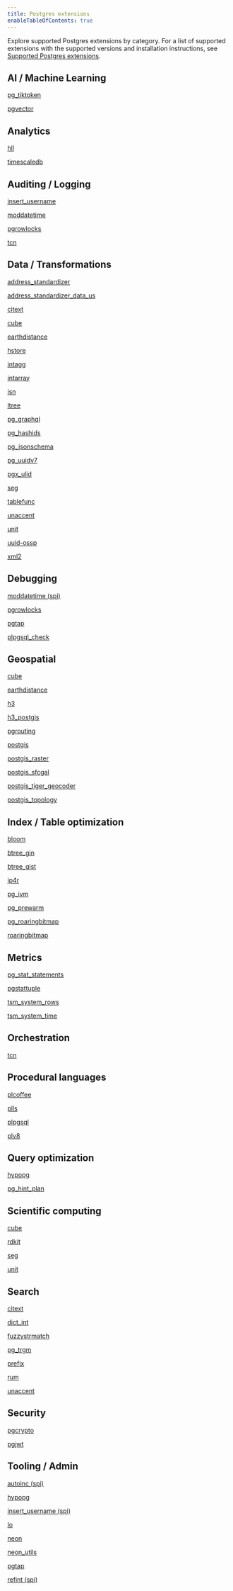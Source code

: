 ```yaml
---
title: Postgres extensions
enableTableOfContents: true
---
```


Explore supported Postgres extensions by category. For a list of supported extensions with the supported versions and installation instructions, see [Supported Postgres extensions](/docs/extensions/pg-extensions).

## AI / Machine Learning

<DetailIconCards>

<a href="/docs/extensions/pg_tiktoken" description="Tokenize data in your Postgres database using the OpenAI tiktoken library" icon="app-store" icon="app-store">pg_tiktoken</a>

<a href="/docs/extensions/pgvector" description="Store vector embeddings and perform vector similarity search in Postgres. Supports ivfflat and hnsw indexing." icon="app-store" icon="app-store">pgvector</a>

</DetailIconCards>

## Analytics

<DetailIconCards>

<a href="https://github.com/citusdata/postgresql-hll" description="Implements a HyperLogLog data structure as a native data type for efficient and tunable distinct value counting" icon="app-store" icon="app-store">hll</a>

<a href="/docs/extensions/timescaledb" description="Enables Postgres as a time-series database for efficient storage and retrieval of time-series data" icon="app-store">timescaledb</a>

</DetailIconCards>

## Auditing / Logging

<DetailIconCards>

<a href="https://www.postgresql.org/docs/current/contrib-spi.html" description="Implements an insert_username() trigger that stores the current user's name into a text field, which is useful for tracking who last modified a particular row within a table" icon="app-store">insert_username</a>

<a href="https://www.postgresql.org/docs/current/contrib-spi.html" description="Automatically updates a timestamp column to the current timestamp whenever a row is modified in Postgres" icon="app-store">moddatetime</a>

<a href="https://www.postgresql.org/docs/16/pgrowlocks.html" description="Provides a pgrowlocks() function that shows row locking information for a specified table, which can aid in concurrency and deadlock debugging" icon="app-store">pgrowlocks</a>

<a href="https://www.postgresql.org/docs/16/tcn.html" description="Provides a trigger function to notify listeners of changes to a table, allowing applications to respond to changes in the database." icon="app-store">tcn</a>

</DetailIconCards>

## Data / Transformations

<DetailIconCards>

<a href="https://postgis.net/docs/Extras.html#Address_Standardizer" description="A signle-line address parser that takes an input address and normalizes it based on a set of rules" icon="app-store">address_standardizer</a>

<a href="https://postgis.net/docs/Extras.html#Address_Standardizer" description="A packaged extension that contains data for standardizing US addresses for use with the address_standardizer extension" icon="app-store">address_standardizer_data_us</a>

<a href="/docs/extensions/citext" description="Provides a case-insensitive character string type that internally calls lower when comparing values in Postgres" icon="app-store">citext</a>

<a href="https://www.postgresql.org/docs/16/cube.html" description="Implements the cube data type for representing multidimensional cubes in Postgres" icon="app-store">cube</a>

<a href="https://www.postgresql.org/docs/16/earthdistance.html" description="Provides cube-based and point-based approaches to calculating great circle distances on the surface of the Earth" icon="app-store">earthdistance</a>

<a href="/docs/extensions/hstore" description="Implements an hstore data type for storing and manipulating sets of key-value pairs within a single Postgres value" icon="app-store">hstore</a>

<a href="https://www.postgresql.org/docs/16/intagg.html" description="Provides an integer aggregator and enumerator for Postgres" icon="app-store">intagg</a>

<a href="https://www.postgresql.org/docs/16/intarray.html" description="Offers functions and operators for manipulating and searching arrays of integers within Postgres" icon="app-store">intarray</a>

<a href="https://www.postgresql.org/docs/16/isn.html" description="Implements data types for international product numbering standards: EAN13, UPC, ISBN (books), ISMN (music), and ISSN (serials)" icon="app-store">isn</a>

<a href="https://www.postgresql.org/docs/16/ltree.html" description="Provides data types for representing labels of data stored in a hierarchical tree-like structure and supports operators, functions, and indexes for searching through label trees" icon="app-store">ltree</a>

<a href="https://github.com/supabase/pg_graphql" description="Adds GraphQL support to your Postgres database, allowing any programming language that can connect to your database to query via GraphQL" icon="app-store">pg_graphql</a>

<a href="https://github.com/iCyberon/pg_hashids" description="Enables the generation of short, unique hash ids from integers, useful for obfuscating internal ids" icon="app-store">pg_hashids</a>

<a href="https://github.com/supabase/pg_jsonschema" description="Provides support for JSON schema validation on json and jsonb data types in Postgres" icon="app-store">pg_jsonschema</a>

<a href="https://github.com/fboulnois/pg_uuidv7" description="Enables creating valid UUID Version 7 values in Postgres, providing globally unique identifiers with temporal ordering" icon="app-store">pg_uuidv7</a>

<a href="https://github.com/pksunkara/pgx_ulid" description="A full-featured extension for generating and working with ULID (Universally Unique Lexicographically Sortable Identifiers) in Postgres." icon="app-store">pgx_ulid</a>

<a href="https://www.postgresql.org/docs/16/seg.html" description="Implements the seg data type for storage and manipulation of line segments or floating-point ranges, useful for geometric and scientific applications." icon="app-store">seg</a>

<a href="https://www.postgresql.org/docs/16/tablefunc.html" description="Contains functions that return tables (multiple rows), including crosstab, which can pivot row data into columns dynamically." icon="app-store">tablefunc</a>

<a href="https://www.postgresql.org/docs/16/unaccent.html" description="A text search dictionary that removes accents from characters, simplifying text search in Postgres." icon="app-store">unaccent</a>

<a href="https://github.com/df7cb/postgresql-unit" description="Implements a data type for SI units, plus byte for storage, manipulation, and calculation of scientific units, enhancing Postgres capabilities for scientific data." icon="app-store">unit</a>

<a href="https://www.postgresql.org/docs/16/uuid-ossp.html" description="Provides functions to generate universally unique identifiers (UUIDs) in Postgres, supporting various UUID standards." icon="app-store">uuid-ossp</a>

<a href="https://www.postgresql.org/docs/current/xml2.html" description="Enables XPath queries and XSLT functionality directly within Postgres, facilitating XML data processing." icon="app-store">xml2</a>

</DetailIconCards>

## Debugging

<DetailIconCards>

<a href="https://www.postgresql.org/docs/current/contrib-spi.html" description="Automatically updates a timestamp column to the current timestamp whenever a row is modified in Postgres" icon="app-store">moddatetime (spi)</a>

<a href="https://www.postgresql.org/docs/16/pgrowlocks.html" description="Provides a pgrowlocks() function that shows row locking information for a specified table, which can aid in concurrency and deadlock debugging" icon="app-store">pgrowlocks</a>

<a href="https://pgtap.org/documentation.html" description="A unit testing framework for Postgres, enabling sophisticated testing of database queries and functions." icon="app-store">pgtap</a>

<a href="https://pgxn.org/dist/plpgsql_check/" description="Provides a linter and debugger for PL/pgSQL code, helping identify errors and optimize PL/pgSQL functions." icon="app-store">plpgsql_check</a>

</DetailIconCards>

## Geospatial

<DetailIconCards>

<a href="https://www.postgresql.org/docs/16/cube.html" description="Implements a data type for representing multidimensional cubes in Postgres" icon="app-store">cube</a>

<a href="https://www.postgresql.org/docs/16/earthdistance.html" description="Provides cube-based and point-based approaches to calculating great circle distances on the surface of the Earth" icon="app-store">earthdistance</a>

<a href="https://github.com/zachasme/h3-pg/blob/main/docs/api.md" description="Integrates Uber's H3 geospatial indexing system that combines the benefits of a hexagonal grid with S2's hierarchical subdivisions into Postgres" icon="app-store">h3</a>

<a href="https://github.com/zachasme/h3-pg/blob/main/docs/api.md" description="A PostGIS extension for H3, enabling advanced spatial analysis and indexing in conjunction with PostGIS" icon="app-store">h3_postgis</a>

<a href="https://docs.pgrouting.org/" description="Extends PostGIS/Postgres databases provide geospatial routing and other network analysis functionality.." icon="app-store">pgrouting</a>

<a href="/docs/extensions/postgis" description="Extends Postgres to allows GIS (Geographic Information Systems) objects to be stored in the database, enabling spatial queries directly in SQL." icon="app-store">postgis</a>

<a href="https://postgis.net/docs/RT_reference.html" description="Adds support for raster data to PostGIS, enabling advanced geospatial analysis on raster images." icon="app-store">postgis_raster</a>

<a href="https://postgis.net/docs/reference.html#reference_sfcgal" description="Provides support for advanced 3D geometries in PostGIS, based on the SFCGAL library." icon="app-store">postgis_sfcgal</a>

<a href="https://postgis.net/docs/Extras.html#Tiger_Geocoder" description="Enables geocoding and reverse geocoding capabilities in PostGIS using TIGER/Line data." icon="app-store">postgis_tiger_geocoder</a>

<a href="https://www.postgis.net/docs/Topology.html" description="Extends PostGIS with support for topological data types and functions, facilitating the analysis of spatial relationships." icon="app-store">postgis_topology</a>

</DetailIconCards>

## Index / Table optimization

<DetailIconCards>

<a href="https://www.postgresql.org/docs/16/bloom.html" description="Provides support for Bloom indexes for efficient and compact data representation in Postgres" icon="app-store">bloom</a>

<a href="https://www.postgresql.org/docs/16/btree-gin.html" description="Provides B-tree equivalent functionality for GIN indexes, enhancing index performance in Postgres" icon="app-store">btree_gin</a>

<a href="https://www.postgresql.org/docs/16/btree-gist.html" description="Allows B-tree-like operations on GiST indexes, improving indexing flexibility in Postgres" icon="app-store">btree_gist</a>

<a href="https://github.com/RhodiumToad/ip4r" description="Provides types and functions for efficiently storing and querying IPv4 and IPv6 ranges and addresses in Postgres" icon="app-store">ip4r</a>

<a href="https://github.com/sraoss/pg_ivm" description="Implements Incremental View Maintenance (IVM) for faster refresh of materialized views" icon="app-store">pg_ivm</a>

<a href="https://www.postgresql.org/docs/16/pgprewarm.html" description="Allows manual preloading of relation data into the buffer cache, reducing access times for frequently queried tables" icon="app-store">pg_prewarm</a>

<a href="https://github.com/ChenHuajun/pg_roaringbitmap" description="Implements Roaring Bitmaps in Postgres for efficient storage and manipulation of bit sets" icon="app-store">pg_roaringbitmap</a>

<a href="https://github.com/ChenHuajun/pg_roaringbitmap" description="Implements Roaring Bitmaps for efficient and compact storage of integer sets within Postgres." icon="app-store">roaringbitmap</a>

</DetailIconCards>

## Metrics

<DetailIconCards>

<a href="/docs/extensions/pg_stat_statements" description="Tracks execution statistics for all SQL statements executed, aiding in performance analysis and tuning" icon="app-store">pg_stat_statements</a>

<a href="https://www.postgresql.org/docs/16/pgstattuple.html" description="Offers functions to show tuple-level statistics for tables, helping identify bloat and efficiency opportunities." icon="app-store">pgstattuple</a>

<a href="https://www.postgresql.org/docs/16/tsm-system-rows.html" description="Provides a table sampling method that selects a fixed number of table rows randomly." icon="app-store">tsm_system_rows</a>

<a href="https://www.postgresql.org/docs/16/tsm-system-time.html" description="Offers a table sampling method based on system time, enabling consistent sample data retrieval over time." icon="app-store">tsm_system_time</a>

</DetailIconCards>

## Orchestration

<DetailIconCards>

<a href="https://www.postgresql.org/docs/16/tcn.html" description="Provides a trigger function to notify listeners of changes to a table, allowing applications to respond to changes in the database." icon="app-store">tcn</a>

</DetailIconCards>

## Procedural languages

<DetailIconCards>

<a href="https://github.com/plv8/plv8/" description="Enables writing stored procedures and functions in CoffeeScript, a programming language that transcompiles to JavaScript." icon="app-store">plcoffee</a>

<a href="https://github.com/plv8/plv8/" description="Allows the use of LiveScript, a language that compiles to JavaScript, for writing functions and stored procedures in Postgres." icon="app-store">plls</a>

<a href="https://www.postgresql.org/docs/16/plpgsql.html" description="The default procedural language for Postgres, enabling the creation of complex functions and triggers." icon="app-store">plpgsql</a>

<a href="https://plv8.github.io/" description="Integrates V8 JavaScript Engine with Postgres, allowing for JavaScript stored procedures and functions." icon="app-store">plv8</a>

</DetailIconCards>

## Query optimization

<DetailIconCards>

<a href="https://hypopg.readthedocs.io/en/rel1_stable/" description="Provides the ability to create hypothetical indexes in Postgres for performance testing without altering the physical disk structure" icon="app-store">hypopg</a>

<a href="https://github.com/ossc-db/pg_hint_plan" description="Allows developers to influence query plans with hints, improving performance and control over query execution" icon="app-store">pg_hint_plan</a>

</DetailIconCards>

## Scientific computing

<DetailIconCards>

<a href="https://www.postgresql.org/docs/16/cube.html" description="Implements the cube data type for representing multidimensional cubes in Postgres" icon="app-store">cube</a>

<a href="https://github.com/rdkit/rdkit" description="Integrates the RDKit cheminformatics toolkit with Postgres, enabling chemical informatics operations directly in the database." icon="app-store">rdkit</a>

<a href="https://www.postgresql.org/docs/16/seg.html" description="Implements the seg data type for storage and manipulation of line segments or floating-point ranges, useful for geometric and scientific applications." icon="app-store">seg</a>

<a href="https://github.com/df7cb/postgresql-unit" description="Implements a data type for SI units, plus byte for storage, manipulation, and calculation of scientific units, enhancing Postgres capabilities for scientific data." icon="app-store">unit</a>


</DetailIconCards>

## Search

<DetailIconCards>

<a href="/docs/extensions/citext" description="Provides a case-insensitive character string type that internally calls lower when comparing values in Postgres" icon="app-store">citext</a>

<a href="https://www.postgresql.org/docs/16/dict-int.html" description="Provides a text search dictionary template for indexing integer data in Postgres" icon="app-store">dict_int</a>

<a href="https://www.postgresql.org/docs/16/fuzzystrmatch.html" description="Offers several functions to help match and compare strings with approximate equality in Postgres" icon="app-store">fuzzystrmatch</a>

<a href="/docs/extensions/pg_trgm" description="Supports text search and similarity measurements using trigram matching, enhancing full-text search capabilities" icon="app-store">pg_trgm</a>

<a href="https://github.com/dimitri/prefix" description="Supports efficient queries on text columns with prefix-based searching capabilities." icon="app-store">prefix</a>

<a href="https://github.com/postgrespro/rum" description="Provides a RUM index type, designed to speed up full-text searches and other operations that benefit from immediate consistency." icon="app-store">rum</a>

<a href="https://www.postgresql.org/docs/16/unaccent.html" description="A text search dictionary that removes accents from characters, simplifying text search in Postgres." icon="app-store">unaccent</a>

</DetailIconCards>

## Security

<DetailIconCards>

<a href="https://www.postgresql.org/docs/16/pgcrypto.html" description="Offers cryptographic functions, allowing for encryption and hashing of data within Postgres" icon="app-store">pgcrypto</a>

<a href="https://github.com/michelp/pgjwt" description="Implements JSON Web Tokens (JWT) in Postgres, allowing for secure token creation and verification." icon="app-store">pgjwt</a>

</DetailIconCards>

## Tooling / Admin

<DetailIconCards>

<a href="https://www.postgresql.org/docs/current/contrib-spi.html" description="Automatically increments numeric columns in Postgres, mimicking auto-increment functionality" icon="app-store">autoinc (spi)</a>

<a href="https://hypopg.readthedocs.io/en/rel1_stable/" description="Provides the ability to create hypothetical indexes in Postgres for performance testing without altering the physical disk structure" icon="app-store">hypopg</a>

<a href="https://www.postgresql.org/docs/current/contrib-spi.html" description="Automatically inserts the username of the person executing an insert operation into a specified table in Postgres" icon="app-store">insert_username (spi)</a>

<a href="https://www.postgresql.org/docs/16/lo.html" description="Manages large objects (LOBs) within Postgres, allowing for the storage and manipulation of binary data" icon="app-store">lo</a>

<a href="/docs/extensions/neon" description="Placeholder description for neon extension, please provide an actual description" icon="app-store">neon</a>

<a href="/docs/extensions/neon-utils" description="Placeholder description for neon_utils extension, please provide an actual description" icon="app-store">neon_utils</a>

<a href="https://pgtap.org/documentation.html" description="A unit testing framework for Postgres, enabling sophisticated testing of database queries and functions." icon="app-store">pgtap</a>

<a href="https://www.postgresql.org/docs/current/contrib-spi.html" description="Provides referential integrity triggers, helping maintain foreign key relationships automatically." icon="app-store">refint (spi)</a>

</DetailIconCards>

